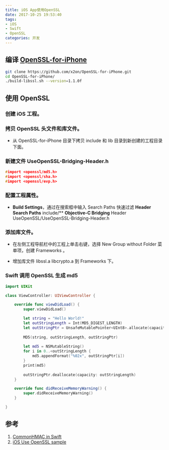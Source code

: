 ```yaml
---
title: iOS App使用OpenSSL
date: 2017-10-25 19:53:40
tags:
- iOS
- Swift
- OpenSSL
categories: 开发
---
```


## 编译 [OpenSSL-for-iPhone](https://github.com/x2on/OpenSSL-for-iPhone)

``` bash
git clone https://github.com/x2on/OpenSSL-for-iPhone.git
cd OpenSSL-for-iPhone/
./build-libssl.sh --version=1.1.0f
```

## 使用 OpenSSL

### 创建 iOS 工程。

### 拷贝 OpenSSL 头文件和库文件。

* 从 OpenSSL-for-iPhone 目录下拷贝 include 和 lib 目录到新创建的工程目录下面。

### 新建文件 UseOpenSSL-Bridging-Header.h

``` c
#import <openssl/md5.h>
#import <openssl/sha.h>
#import <openssl/evp.h>
```

### 配置工程属性。

* <b>Build Settings</b>，通过在搜索框中输入 Search Paths 快速过滤
    <b>Header Search Paths</b>    include/**
    <b>Objective-C Bridging</b>    Header UseOpenSSL/UseOpenSSL-Bridging-Header.h

### 添加库文件。

* 在左侧工程导航栏中的工程上单击右键，选择 New Group without Folder 菜单项，创建 Frameworks 。

* 增加库文件 libssl.a libcrypto.a 到 Frameworks 下。

### Swift 调用 OpenSSL 生成 md5

``` swift
import UIKit

class ViewController: UIViewController {

    override func viewDidLoad() {
        super.viewDidLoad()

        let string = "Hello World!"
        let outStringLength = Int(MD5_DIGEST_LENGTH)
        let outStringPtr = UnsafeMutablePointer<UInt8>.allocate(capacity: outStringLength);
        
        MD5(string, outStringLength, outStringPtr)
        
        let md5 = NSMutableString()
        for i in 0..<outStringLength {
            md5.appendFormat("%02x", outStringPtr[i])
        }
        print(md5)
        
        outStringPtr.deallocate(capacity: outStringLength)
    }

    override func didReceiveMemoryWarning() {
        super.didReceiveMemoryWarning()
    }

}
```

## 参考

1. [CommonHMAC in Swift](https://stackoverflow.com/questions/24099520/commonhmac-in-swift/)
2. [iOS Use OpenSSL sample](https://github.com/vwarship/Samples/tree/master/iOS/Practice/UseOpenSSL)
